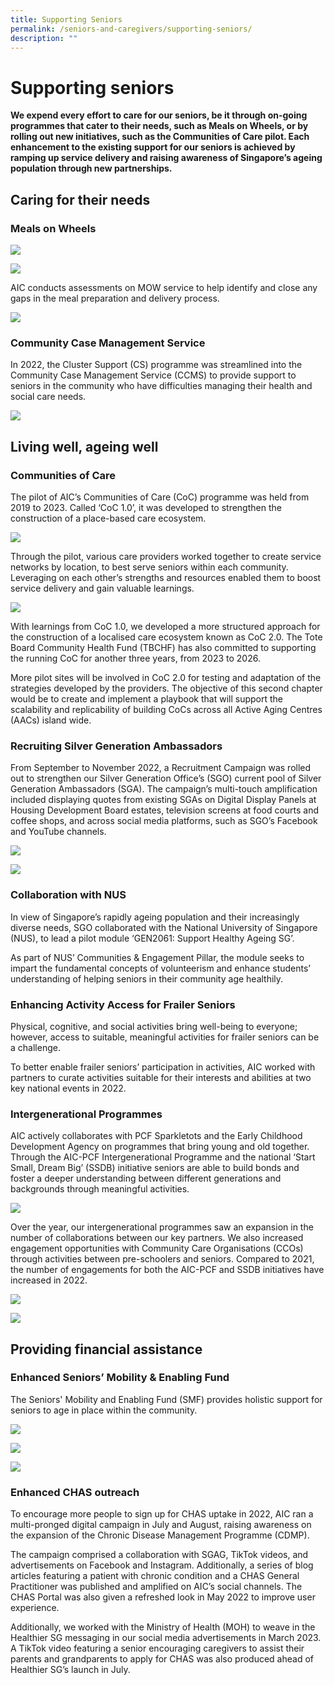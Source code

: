 ```yaml
---
title: Supporting Seniors
permalink: /seniors-and-caregivers/supporting-seniors/
description: ""
---
```

# Supporting seniors
**We expend every effort to care for our seniors, be it through on-going programmes that cater to their needs, such as Meals on Wheels, or by rolling out new initiatives, such as the Communities of Care pilot. Each enhancement to the existing support for our seniors is achieved by ramping up service delivery and raising awareness of Singapore’s ageing population through new partnerships.**

## Caring for their needs
### Meals on Wheels

![](/images/meals-on-wheels.png)

![](/images/our-objectives.png)

AIC conducts assessments on MOW service to help identify and close any gaps in the meal preparation and delivery process.

![](/images/6-mow-service-providers.png)

### Community Case Management Service
In 2022, the Cluster Support (CS) programme was streamlined into the Community Case Management Service (CCMS) to provide support to seniors in the community who have difficulties managing their health and social care needs.

![](/images/revised-ccms-model.png)

## Living well, ageing well
### Communities of Care
The pilot of AIC’s Communities of Care (CoC) programme was held from 2019 to 2023. Called ‘CoC 1.0’, it was developed to strengthen the construction of a place-based care ecosystem. 

![](/images/coc-2000-seniors.png)

Through the pilot, various care providers worked together to create service networks by location, to best serve seniors within each community. Leveraging on each other’s strengths and resources enabled them to boost service delivery and gain valuable learnings.

![](/images/video-place-holder.png)

With learnings from CoC 1.0, we developed a more structured approach for the construction of a localised care ecosystem known as CoC 2.0. The Tote Board Community Health Fund (TBCHF) has also committed to supporting the running CoC for another three years, from 2023 to 2026.
 
More pilot sites will be involved in CoC 2.0 for testing and adaptation of the strategies developed by the providers. The objective of this second chapter would be to create and implement a playbook that will support the scalability and replicability of building CoCs across all Active Aging Centres (AACs) island wide.

### Recruiting Silver Generation Ambassadors
From September to November 2022, a Recruitment Campaign was rolled out to strengthen our Silver Generation Office’s (SGO) current pool of Silver Generation Ambassadors (SGA). The campaign’s multi-touch amplification included displaying quotes from existing SGAs on Digital Display Panels at Housing Development Board estates, television screens at food courts and coffee shops, and across social media platforms, such as SGO’s Facebook and YouTube channels.

![](/images/recruitment-campaign-37-million.png)

![](/images/sgo-worked-with-kols.png)

### Collaboration with NUS
In view of Singapore’s rapidly ageing population and their increasingly diverse needs, SGO collaborated with the National University of Singapore (NUS), to lead a pilot module ‘GEN2061: Support Healthy Ageing SG’. 

As part of NUS’ Communities & Engagement Pillar, the module seeks to impart the fundamental concepts of volunteerism and enhance students’ understanding of helping seniors in their community age healthily.

### Enhancing Activity Access for Frailer Seniors
Physical, cognitive, and social activities bring well-being to everyone; however, access to suitable, meaningful activities for frailer seniors can be a challenge.

To better enable frailer seniors’ participation in activities, AIC worked with partners to curate activities suitable for their interests and abilities at two key national events in 2022. 

### Intergenerational Programmes
AIC actively collaborates with PCF Sparkletots and the Early Childhood Development Agency on programmes that bring young and old together. Through the AIC-PCF Intergenerational Programme and the national ‘Start Small, Dream Big’ (SSDB) initiative seniors are able to build bonds and foster a deeper understanding between different generations and backgrounds through meaningful activities.

![](/images/intergenerational-programmes-1.png)

Over the year, our intergenerational programmes saw an expansion in the number of collaborations between our key partners. We also increased engagement opportunities with Community Care Organisations (CCOs) through activities between pre-schoolers and seniors. Compared to 2021, the number of engagements for both the AIC-PCF and SSDB initiatives have increased in 2022.

![](/images/aic-pcf-intergenerational.png)

![](/images/engagements-aic-pcf-ssdb.png)

## Providing financial assistance
### Enhanced Seniors’ Mobility & Enabling Fund
The Seniors' Mobility and Enabling Fund (SMF) provides holistic support for seniors to age in place within the community. 

![](/images/number-gengagements-aic-pcf.png)

![](/images/enhanced-smf-scheme.png)

![](/images/23k-seniors-benefit.png)

### Enhanced CHAS outreach
To encourage more people to sign up for CHAS uptake in 2022, AIC ran a multi-pronged digital campaign in July and August, raising awareness on the expansion of the Chronic Disease Management Programme (CDMP). 

The campaign comprised a collaboration with SGAG, TikTok videos, and advertisements on Facebook and Instagram. Additionally, a series of blog articles featuring a patient with chronic condition and a CHAS General Practitioner was published and amplified on AIC’s social channels. The CHAS Portal was also given a refreshed look in May 2022 to improve user experience. 

Additionally, we worked with the Ministry of Health (MOH) to weave in the Healthier SG messaging in our social media advertisements in March 2023. A TikTok video featuring a senior encouraging caregivers to assist their parents and grandparents to apply for CHAS was also produced ahead of Healthier SG’s launch in July.
